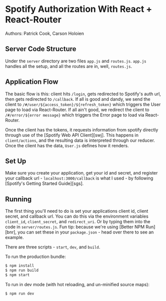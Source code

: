 # Spotify Authorization With React + React-Router
Authors: Patrick Cook, Carson Holoien

## Server Code Structure

Under the `server` directory are two files `app.js` and `routes.js`. `app.js`
handles all the setup, and all the routes are in, well, `routes.js`.

## Application Flow

The basic flow is this: client hits `/login`, gets redirected to Spotify's auth
url, then gets redirected to `/callback`. If all is good and dandy, we send the
client to `/#/user/${access_token}/${refresh_token}` which triggers the User
page to load via React-Router. If all ain't good, we redirect the client to
`/#/error/${error message}` which triggers the Error page to load via
React-Router.

Once the client has the tokens, it requests information from spotify directly
through use of the [Spotify Web API Client][swj]. This happens in
`client/actions`, and the resulting data is interpreted through our reducer.
Once the client has the data, `User.js` defines how it renders.

## Set Up

Make sure you create your application, get your id and secret, and register
your callback url - `localhost:3000/callback` is what I used - by following
[Spotify's Getting Started Guide][sgs].

## Running

The first thing you'll need to do is set your applications client id, client
secret, and callback url. You can do this via the environment variables
`client_id`, `client_secret`, and `redirect_uri`. Or by typing them into the
code in `server/routes.js`. Fun tip: because we're using [Better NPM Run][bnr],
you can set these in your `package.json` - head over there to see an example.

There are three scripts - `start`, `dev`, and `build`.

To run the production bundle:

~~~bash
$ npm install
$ npm run build
$ npm start
~~~

To run in dev mode (with hot reloading, and un-minified source maps):

~~~bash
$ npm run dev
~~~
